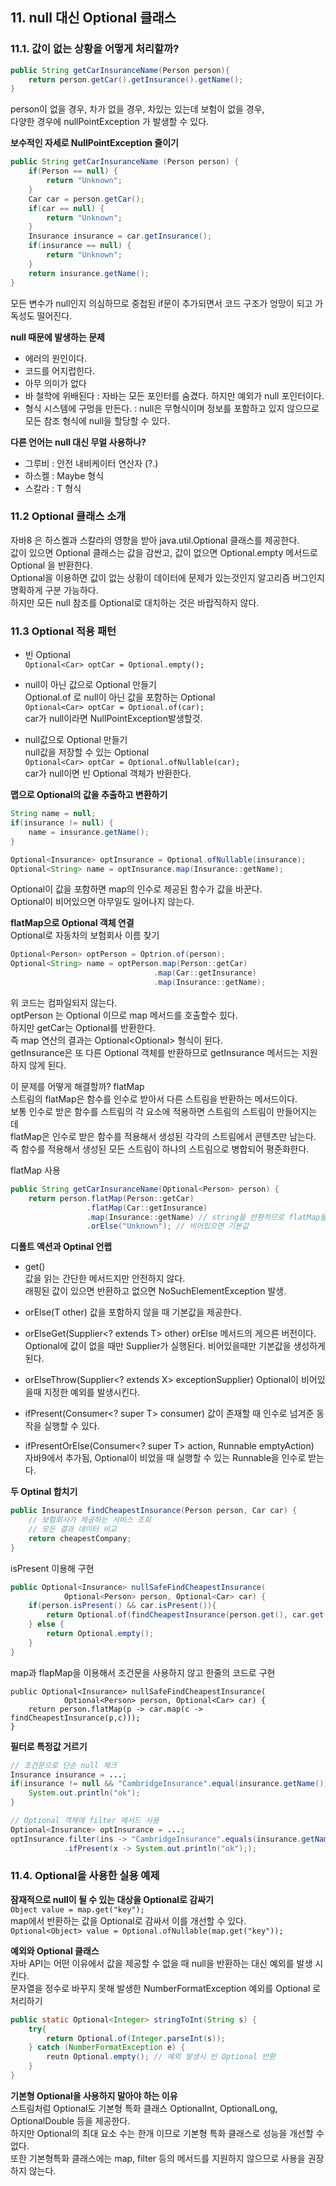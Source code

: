 ## 11. null 대신 Optional 클래스

### 11.1. 값이 없는 상황을 어떻게 처리할까?

```java
public String getCarInsuranceName(Person person){
    return person.getCar().getInsurance().getName();    
}
```
person이 없을 경우, 차가 없을 경우, 차있는 있는데 보험이 없을 경우,  
다양한 경우에 nullPointException 가 발생할 수 있다.

**보수적인 자세로 NullPointException 줄이기**
```java
public String getCarInsuranceName (Person person) {
    if(Person == null) {
        return "Unknown";
    }
    Car car = person.getCar();
    if(car == null) {
        return "Unknown";
    }
    Insurance insurance = car.getInsurance();
    if(insurance == null) {
        return "Unknown";
    }
    return insurance.getName();
}
```
모든 변수가 null인지 의심하므로 중첩된 if문이 추가되면서 코드 구조가 엉망이 되고 가독성도 떨어진다.

**null 때문에 발생하는 문제**
- 에러의 원인이다.
- 코드를 어지럽힌다.
- 아무 의미가 없다 
- 바 철학에 위배된다 : 자바는 모든 포인터를 숨겼다. 하지만 예외가 null 포인터이다.
- 형식 시스템에 구멍을 만든다. : null은 무형식이며 정보를 포함하고 있지 않으므로 모든 참조 형식에 null을 할당할 수 있다.

**다른 언어는 null 대신 무얼 사용하나?**
- 그루비 : 안전 내비케이터 연산자 (?.)
- 하스켈 : Maybe 형식 
- 스칼라 : T 형식

### 11.2 Optional 클래스 소개
자바8 은 하스켈과 스칼라의 영향을 받아 java.util.Optional<T> 클래스를 제공한다.  
값이 있으면 Optional 클래스는 값을 감싼고, 값이 없으면 Optional.empty 메서드로 Optional 을 반환한다.  
Optional을 이용하면 값이 없는 상황이 데이터에 문제가 있는것인지 알고리즘 버그인지 명확하게 구분 가능하다.  
하지만 모든 null 참조를 Optional로 대치하는 것은 바랍직하지 않다.  

### 11.3 Optional 적용 패턴
- 빈 Optional  
`Optional<Car> optCar = Optional.empty();`


- null이 아닌 값으로 Optional 만들기  
Optional.of 로 null이 아닌 값을 포함하는 Optional  
`Optional<Car> optCar = Optional.of(car);`  
  car가 null이라면 NullPointException발생할것.


- null값으로 Optional 만들기  
null값을 저장할 수 있는 Optional  
`Optional<Car> optCar = Optional.ofNullable(car);`  
  car가 null이면 빈 Optional 객체가 반환한다.  

**맵으로 Optional의 값을 추출하고 변환하기**
```java
String name = null;
if(insurance != null) {
    name = insurance.getName();
}

Optional<Insurance> optInsurance = Optional.ofNullable(insurance);
Optional<String> name = optInsurance.map(Insurance::getName);
```
Optional이 값을 포함하면 map의 인수로 제공된 함수가 값을 바꾼다.  
Optional이 비어있으면 아무일도 일어나지 않는다.


**flatMap으로 Optional 객체 연결**  
Optional로 자동차의 보험회사 이름 찾기
```java
Optional<Person> optPerson = Optrion.of(person);
Optional<String> name = optPerson.map(Person::getCar)
                                .map(Car::getInsurance)
                                .map(Insurance::getName);
```
위 코드는 컴파일되지 않는다.  
optPerson 는 Optional<Person> 이므로 map 메서드를 호출할수 힜다.  
하지만 getCar는 Optional<Car>를 반환한다.  
즉 map 연산의 결과는 Optional<Optional<Car>> 형식이 된다.  
getInsurance은 또 다른 Optional 객체를 반환하므로 getInsurance 메서드는 지원하지 않게 된다.  

이 문제를 어떻게 해결할까? flatMap  
스트림의 flatMap은 함수를 인수로 받아서 다른 스트림을 반환하는 메서드이다.  
보통 인수로 받은 함수를 스트림의 각 요소에 적용하면 스트림의 스트림이 만들어지는 데  
flatMap은 인수로 받은 함수를 적용해서 생성된 각각의 스트림에서 콘텐츠만 남는다.  
즉 함수를 적용해서 생성된 모든 스트림이 하나의 스트림으로 병합되어 평준화한다.  

flatMap 사용
```java
public String getCarInsuranceName(Optional<Person> person) {
    return person.flatMap(Person::getCar)
                 .flatMap(Car::getInsurance)
                 .map(Insurance::getName) // string을 반환하므로 flatMap을 사용할 필요가 없다.
                 .orElse("Unknown"); // 비어있으면 기본값
```

**디폴트 액션과 Optinal 언랩**
- get()  
값을 읽는 간단한 메서드지만 안전하지 않다.  
래핑된 값이 있으면 반환하고 없으면 NoSuchElementException 발생.


- orElse(T other)
값을 포함하지 않을 때 기본값을 제공한다.


- orElseGet(Supplier<? extends T> other)
orElse 메서드의 게으른 버전이다.   
Optional에 값이 없을 때만 Supplier가 실행된다. 비어있을때만 기본값을 생성하게 된다.


- orElseThrow(Supplier<? extends X> exceptionSupplier)
Optional이 비어있을때 지정한 예외를 발생시킨다.


- ifPresent(Consumer<? super T> consumer)
값이 존재할 때 인수로 넘겨준 동작을 실행할 수 있다.


- ifPresentOrElse(Consumer<? super T> action, Runnable emptyAction)  
자바9에서 추가됨, Optional이 비었을 때 실행할 수 있는 Runnable을 인수로 받는다.

**두 Optinal 합치기**
```java
public Insurance findCheapestInsurance(Person person, Car car) {
    // 보험회사가 제공하는 서비스 조회
    // 모든 결과 데이터 비교
    return cheapestCompany;
}
```

isPresent 이용해 구현
```java
public Optional<Insurance> nullSafeFindCheapestInsurance(
            Optional<Person> person, Optional<Car> car) {
    if(person.isPresent() && car.isPresent()){
        return Optional.of(findCheapestInsurance(person.get(), car.get()));
    } else {
        return Optional.empty();
    }
}
```

map과 flapMap을 이용해서 조건문을 사용하지 않고 한줄의 코드로 구현
```
public Optional<Insurance> nullSafeFindCheapestInsurance(
            Optional<Person> person, Optional<Car> car) {
    return person.flatMap(p -> car.map(c -> findCheapestInsurance(p,c)));
}
```

**필터로 특정값 거르기**
```java
// 조건문으로 단순 null 체크
Insurance insurance = ...;
if(insurance != null && "CambridgeInsurance".equal(insurance.getName())) {
    System.out.println("ok");
}

// Optional 객체에 filter 메서드 사용
Optional<Insurance> optInsurance = ...;
optInsurance.filter(ins -> "CambridgeInsurance".equals(insurance.getName()))
            .ifPresent(x -> System.out.println("ok"););
```

### 11.4. Optional을 사용한 실용 예제
**잠재적으로 null이 될 수 있는 대상을 Optional로 감싸기**  
`Object value = map.get("key");`  
map에서 반환하는 값을 Optional로 감싸서 이를 개선할 수 있다.  
`Optional<Object> value = Optional.ofNullable(map.get("key"));`

**예외와 Optional 클래스**  
자바 API는 어떤 이유에서 값을 제공할 수 없을 때 null을 반환하는 대신 예외를 발생 시킨다.  
문자열을 정수로 바꾸지 못해 발생한 NumberFormatException 예외를 Optional 로 처리하기  
```java
public static Optional<Integer> stringToInt(String s) {
    try{
        return Optional.of(Integer.parseInt(s));
    } catch (NumberFormatException e) {
        reutn Optional.empty(); // 예외 발생시 빈 Optional 반환
    }
}
```
**기본형 Optional을 사용하지 말아야 하는 이유**  
스트림처럼 Optional도 기본형 특화 클래스 OptionalInt, OptionalLong, OptionalDouble 등을 제공한다.  
하지만 Optional의 최대 요소 수는 한개 이므로 기본형 특화 클래스로 성능을 개선할 수 없다.  
또한 기본형특화 클래스에는 map, filter 등의 메서드를 지원하지 않으므로 사용을 권장하지 않는다.  

